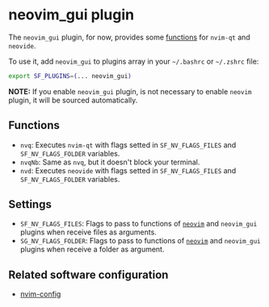 # neovim_gui plugin

The `neovim_gui` plugin, for now, provides some [functions](#functions) for `nvim-qt` and `neovide`.

To use it, add `neovim_gui` to plugins array in your `~/.bashrc` or `~/.zshrc` file:

```sh
export SF_PLUGINS=(... neovim_gui)
```

**NOTE:** If you enable `neovim_gui` plugin, is not necessary to enable `neovim` plugin, it will be sourced automatically.

## Functions

- `nvq`: Executes `nvim-qt` with flags setted in `SF_NV_FLAGS_FILES` and `SF_NV_FLAGS_FOLDER` variables.
- `nvqNb`: Same as `nvq`, but it doesn't block your terminal.
- `nvd`: Executes `neovide` with flags setted in `SF_NV_FLAGS_FILES` and `SF_NV_FLAGS_FOLDER` variables.

## Settings

- `SF_NV_FLAGS_FILES`: Flags to pass to functions of [`neovim`](/plugins/neovim/) and `neovim_gui` plugins when receive files as arguments.
- `SG_NV_FLAGS_FOLDER`: Flags to pass to functions of [`neovim`](/plugins/neovim/) and `neovim_gui` plugins when receive a folder as argument.

## Related software configuration

- [nvim-config](https://github.com/Hdoc1509/nvim-config)

